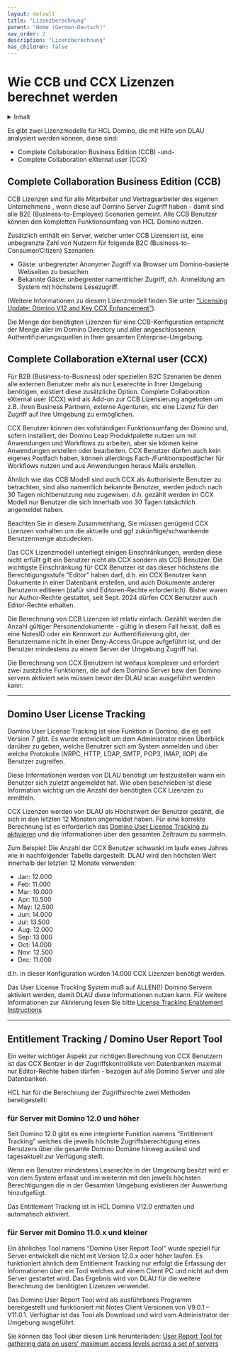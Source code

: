 ```yaml
---
layout: default
title: "Lizenzberechnung"
parent: "Home (German-Deutsch)"
nav_order: 2
description: "Lizenzberechnung"
has_children: false
---
```


<h1>Wie CCB und CCX Lizenzen berechnet werden</h1>

<details close markdown="block">
  <summary>
    Inhalt
  </summary>
  {: .text-delta }
1. TOC
{:toc}
</details>

Es gibt zwei Lizenzmodelle für HCL Domino, die mit Hilfe von DLAU analysiert werden können, diese sind:

* Complete Collaboration Business Edition (CCB) 
-und-
* Complete Collaboration eXternal user (CCX)

## Complete Collaboration Business Edition (CCB) 

CCB Lizenzen sind für alle Mitarbeiter und Vertragsarbeiter des eigenen Unternehmens 
, wenn diese auf Domino Server Zugriff haben - damit sind alle B2E (Business-to-Employee) Scenarien gemeint. Alle CCB Benutzer können den kompletten Funktionsumfang von HCL Domino nutzen.

Zusätzlich enthält ein Server, welcher unter CCB Lizensiert ist, eine unbegrenzte Zahl von Nutzern für folgende B2C (Business-to-Consumer/Citizen)  Szenarien:

* Gäste: unbegrenzter Anonymer Zugriff via Browser um Domino-basierte Webseiten zu besuchen
* Bekannte Gäste: unbegrenter namentlicher Zugriff, d.h. Anmeldung am System mit höchstens Lesezugriff.

(Weitere Informationen zu diesem Lizenzmodell finden Sie unter [“Licensing Update: Domino V12 and Key CCX Enhancement”](https://blog.hcltechsw.com/domino/licensing-update-domino-v12-and-key-ccx-enhancement/)).

Die Menge der benötigten Lizenzen für eine CCB-Konfiguration entspricht der Menge aller im Domino Directory und aller angeschlossenen Authentifizierungsquellen in Ihrer gesamten Enterprise-Umgebung. 

## Complete Collaboration eXternal user (CCX)

Für B2B (Business-to-Business) oder speziellen B2C Szenarien be denen alle externen Benutzer mehr als nur Leserechte in Ihrer Umgebung benötigen, existiert diese zusätzliche Option. Complete Collaboration eXternal user (CCX) wird als Add-on zur CCB Lizensierung angeboten um z.B. ihren Business Partnern, externe Agenturen, etc eine Lizenz für den Zugriff auf Ihre Umgebung zu ermöglichen.

CCX Benutzer können den vollständigen Funktionsumfang der Domino und, sofern installiert, der Domino Leap Produktpalette nutzen um mit Anwendungen und Workflows zu arbeiten, aber sie können keine Anwendungen erstellen oder bearbeiten. CCX Benutzer dürfen auch kein eigenes Postfach haben, können allerdings Fach-/Funktionspostfächer für Workflows nutzen und aus Anwendungen heraus Mails erstellen.

Ähnlich wie das CCB Modell sind auch CCX als Authorisierte Benutzer zu betrachten, sind also namentlich bekannte Benutzer, werden jedoch nach 30 Tagen nichtbenutzung neu zugewisen. d.h. gezählt werden im CCX Modell nur Benutzer die sich innerhalb von 30 Tagen tatsächlich angemeldet haben. 

Beachten Sie in diesem Zusammenhang, Sie müssen genügend CCX Lizenzen vorhalten um die aktuelle und ggf zukünftige/schwankende Benutzermenge abzudecken.

Das CCX Lizenzmodell unterliegt einigen Einschränkungen, werden diese nicht erfüllt gilt ein Benutzer nicht als CCX sondern als CCB Benutzer. Die wichtigste Einschränkung für CCX Benutzer ist das dieser höchstens die Berechtigungsstufe "Editor" haben darf, d.h. ein CCX Benutzer kann Dokumente in einer Datenbank erstellen, und auch Dokumente anderer Benutzern editieren (dafür sind Editoren-Rechte erforderlich). Bisher waren nur Author-Rechte gestattet, seit Sept. 2024 dürfen CCX Benutzer auch Editor-Rechte erhalten.

Die Berechnung von CCB Lizenzen ist relativ einfach: Gezählt werden die Anzahl gültiger Personendokumente - gültig in diesem Fall heisst, daß es eine NotesID oder ein Kennwort zur Authentifizierung gibt, der Benutzername nicht in einer Deny-Access Gruppe aufgeführt ist, und der Benutzer mindestens zu einem Server der Umgebung Zugriff hat.

Die Berechnung von CCX Benutzern ist weitaus komplexer und erfordert zwei zustzliche Funktionen, die auf dem Domino Server bzw den Domino servern aktiviert sein müssen bevor der DLAU scan ausgeführt werden kann:

___

## Domino User License Tracking

Domino User License Tracking ist eine Funktion in Domino, die es seit Version 7 gibt. Es wurde entwickelt um dem Administrator einen Überblick darüber zu geben, welche Benutzer sich am System anmelden und über welche Protokolle (NRPC, HTTP, LDAP, SMTP, POP3, IMAP, IIOP) die Benutzer zugreifen.

Diese Informationen werden von DLAU benötigt um festzustellen wann ein Benutzer sich zuletzt angemeldet hat. Wie oben beschrieben ist diese Information wichtig um die Anzahl der benötigten CCX Lizenzen zu ermitteln.

CCX Lizenzen werden von DLAU als Höchstwert der Benutzer gezählt, die sich in den letzten 12 Monaten angemeldet haben. Für eine korrekte Berechnung ist es erforderlich das [Domino User License Tracking zu aktivieren](https://help.hcltechsw.com/domino/12.0.2/admin/conf_licensetracking_t.html) und die Informationen über den gesamten Zeitraum zu sammeln.

Zum Beispiel: 
Die Anzahl der CCX Benutzer schwankt im laufe eines Jahres wie in nachfolgender Tabelle dargestellt. DLAU wird den höchsten Wert innerhalb der letzten 12 Monate verwenden: 

- Jan:	12.000
- Feb:	11.000
- Mar:	10.000
- Apr:	10.500
- May:	12.500
- Jun:	14.000
- Jul:	13.500
- Aug:	12.000
- Sep:	13.000
- Oct:	14.000
- Nov:	12.500
- Dec:	11.000

d.h. in dieser Konfiguration würden 14.000 CCX Lizenzen benötigt werden.

Das User License Tracking System muß auf ALLEN(!) Domino Servern aktiviert werden, damit DLAU diese Informationen nutzen kann. Für weitere Informationen zur Akivierung lesen Sie bitte [License Tracking Enablement Instructions](https://help.hcltechsw.com/domino/12.0.2/admin/conf_licensetracking_t.html)

___

## Entitlement Tracking / Domino User Report Tool

Ein weiter wichtiger Aspekt zur richtigen Berechnung von CCX Benutzern ist das CCX Bentzer in der Zugriffskontrollliste von Datenbanken maximal nur Editor-Rechte haben dürfen - bezogen auf alle Domino Server und alle Datenbanken.

HCL hat für die Berechnung der Zugriffsrechte zwei Methoden bereitgestellt:

### für Server mit Domino 12.0 und höher
Seit Domino 12.0 gibt es eine integrierte Funktion namens “Entitlement Tracking"  welches die jeweils höchste Zugriffsberechtigung eines Benutzers über die gesamte Domino Domäne hinweg ausliest und tagesaktuell zur Verfügung stellt.

Wenn ein Benutzer mindestens Leserechte in der Umgebung besitzt wird er von dem System erfasst und im weiteren mit den jeweils höchsten Berechtigungen die in der Gesamten Umgebung existieren der Auswertung hinzufgefügt.

Das Entitlement Tracking ist in HCL Domino V12.0 enthalten und automatisch aktiviert.

### für Server mit Domino 11.0.x und kleiner

Ein ähnliches Tool namens "Domino User Report Tool" wurde speziell für Server entwickelt die nicht mit Version 12.0.x oder höher laufen. Es funktioniert ähnlich dem Entitlement Tracking nur erfolgt die Erfassung der Informationen über ein Tool welches auf einem Client PC und nicht auf dem Server gestartet wird. Das Ergebnis wird von DLAU für die weitere Berechnung der benötigten Lizenzen verwendet.

Das Domino User Report Tool wird als ausführbares Programm bereitgestellt und funktioniert mit Notes Client Versionen von V9.0.1 – V11.0.1.
Verfügbar ist das Tool als Download und wird vom Administrator der Umgebung ausgeführt.

Sie können das Tool über diesen Link herunterladen: [User Report Tool for gathering data on users' maximum access levels across a set of servers](https://support.hcltechsw.com/csm?id=kb_article&sysparm_article=KB0095328)


 